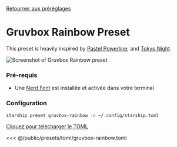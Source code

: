 [Retourner aux préréglages](./#gruvbox-rainbow)

# Gruvbox Rainbow Preset

This preset is heavily inspired by [Pastel Powerline](./pastel-powerline.md), and [Tokyo Night](./tokyo-night.md).

![Screenshot of Gruvbox Rainbow preset](/presets/img/gruvbox-rainbow.png)

### Pré-requis

- Une [Nerd Font](https://www.nerdfonts.com/) est installée et activée dans votre terminal

### Configuration

```sh
starship preset gruvbox-rainbow -o ~/.config/starship.toml
```

[Cliquez pour télécharger le TOML](/presets/toml/gruvbox-rainbow.toml)

<<< @/public/presets/toml/gruvbox-rainbow.toml
